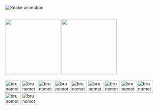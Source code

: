 ![Snake animation](https://github.com/brunomotadev/brunomotadev/blob/output/github-contribution-grid-snake.svg)

##

<div>
    <img height="180em" src="https://github-readme-stats.vercel.app/api?username=brunomotadev&show_icons=true&theme=dracula&include_all_commits=true&count_private=true">
    <img height="180em" src="https://github-readme-stats.vercel.app/api/top-langs/?username=brunomotadev&layout=compact&langs_count=16&theme=dracula">
</div>
<div style="display: inline-block"><br>
    <img align="center" alt="brunomotadev-csharp" height="40" width="50" src="https://raw.githubusercontent.com/brunomotadev/brunomotadev/main/assets/icons-devicons/csharp-original.svg">
    <img align="center" alt="brunomotadev-csharp" height="40" width="50" src="https://raw.githubusercontent.com/brunomotadev/brunomotadev/main/assets/icons-devicons/dot-net-original.svg">
    <img align="center" alt="brunomotadev-csharp" height="40" width="50" src="https://raw.githubusercontent.com/brunomotadev/brunomotadev/main/assets/icons-devicons/docker-original.svg">
    <img align="center" alt="brunomotadev-csharp" height="40" width="50" src="https://raw.githubusercontent.com/brunomotadev/brunomotadev/main/assets/icons-devicons/typescript-original.svg">
    <img align="center" alt="brunomotadev-csharp" height="40" width="50" src="https://raw.githubusercontent.com/brunomotadev/brunomotadev/main/assets/icons-devicons/javascript-original.svg">
    <img align="center" alt="brunomotadev-csharp" height="40" width="50" src="https://raw.githubusercontent.com/brunomotadev/brunomotadev/main/assets/icons-devicons/html5-original.svg">
    <img align="center" alt="brunomotadev-csharp" height="40" width="50" src="https://raw.githubusercontent.com/brunomotadev/brunomotadev/main/assets/icons-devicons/css3-original.svg">
    <img align="center" alt="brunomotadev-csharp" height="40" width="50" src="https://raw.githubusercontent.com/brunomotadev/brunomotadev/main/assets/icons-devicons/angularjs-original.svg">
    <img align="center" alt="brunomotadev-csharp" height="40" width="50" src="https://raw.githubusercontent.com/brunomotadev/brunomotadev/main/assets/icons-devicons/bootstrap-plain.svg">
    <img align="center" alt="brunomotadev-csharp" height="40" width="50" src="https://raw.githubusercontent.com/brunomotadev/brunomotadev/main/assets/icons-devicons/windows8-original.svg">
    <img align="center" alt="brunomotadev-csharp" height="40" width="50" src="https://raw.githubusercontent.com/brunomotadev/brunomotadev/main/assets/icons-devicons/linux-original.svg">
</div>




<!--
**brunomotadev/brunomotadev** is a ✨ _special_ ✨ repository because its `README.md` (this file) appears on your GitHub profile.

Here are some ideas to get you started:

- 🔭 I’m currently working on ...
- 🌱 I’m currently learning ...
- 👯 I’m looking to collaborate on ...
- 🤔 I’m looking for help with ...
- 💬 Ask me about ...
- 📫 How to reach me: ...
- 😄 Pronouns: ...
- ⚡ Fun fact: ...
-->
